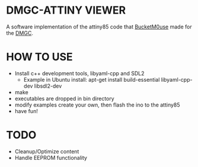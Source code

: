 # DMGC-ATTINY VIEWER
A software implementation of the attiny85 code that [BucketM0use](https://github.com/MouseBiteLabs/) made for the [DMGC](https://github.com/MouseBiteLabs/Game-Boy-DMG-Color).

# HOW TO USE
- Install c++ development tools, libyaml-cpp and SDL2
    - Example in Ubuntu install: apt-get install build-essential libyaml-cpp-dev libsdl2-dev 
- make
- executables are dropped in bin directory
- modify examples create your own, then flash the ino to the attiny85
- have fun!

# TODO
- Cleanup/Optimize content
- Handle EEPROM functionality

